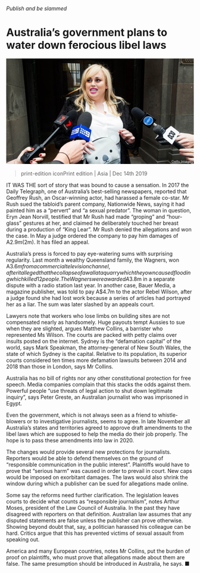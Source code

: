 ###### Publish and be slammed

# Australia’s government plans to water down ferocious libel laws 

![image](images/20191214_ASP003_0.jpg) 

> print-edition iconPrint edition | Asia | Dec 14th 2019 

IT WAS THE sort of story that was bound to cause a sensation. In 2017 the Daily Telegraph, one of Australia’s best-selling newspapers, reported that Geoffrey Rush, an Oscar-winning actor, had harassed a female co-star. Mr Rush sued the tabloid’s parent company, Nationwide News, saying it had painted him as a “pervert” and “a sexual predator”. The woman in question, Eryn Jean Norvill, testified that Mr Rush had made “groping” and “hour-glass” gestures at her, and claimed he deliberately touched her breast during a production of “King Lear”. Mr Rush denied the allegations and won the case. In May a judge ordered the company to pay him damages of A$2.9m ($2m). It has filed an appeal. 

Australia’s press is forced to pay eye-watering sums with surprising regularity. Last month a wealthy Queensland family, the Wagners, won A$3.6m from a commercial television channel, after it alleged that the collapse of a wall at a quarry which they own caused flooding which killed 12 people. The Wagners were awarded A$3.8m in a separate dispute with a radio station last year. In another case, Bauer Media, a magazine publisher, was told to pay A$4.7m to the actor Rebel Wilson, after a judge found she had lost work because a series of articles had portrayed her as a liar. The sum was later slashed by an appeals court. 

Lawyers note that workers who lose limbs on building sites are not compensated nearly as handsomely. Huge payouts tempt Aussies to sue when they are slighted, argues Matthew Collins, a barrister who represented Ms Wilson. The courts are packed with petty claims over insults posted on the internet. Sydney is the “defamation capital” of the world, says Mark Speakman, the attorney-general of New South Wales, the state of which Sydney is the capital. Relative to its population, its superior courts considered ten times more defamation lawsuits between 2014 and 2018 than those in London, says Mr Collins. 

Australia has no bill of rights nor any other constitutional protection for free speech. Media companies complain that this stacks the odds against them. Powerful people “use threats of legal action to shut down legitimate inquiry”, says Peter Greste, an Australian journalist who was imprisoned in Egypt. 

Even the government, which is not always seen as a friend to whistle-blowers or to investigative journalists, seems to agree. In late November all Australia’s states and territories agreed to approve draft amendments to the libel laws which are supposed to help the media do their job properly. The hope is to pass these amendments into law in 2020. 

The changes would provide several new protections for journalists. Reporters would be able to defend themselves on the ground of “responsible communication in the public interest”. Plaintiffs would have to prove that “serious harm” was caused in order to prevail in court. New caps would be imposed on exorbitant damages. The laws would also shrink the window during which a publisher can be sued for allegations made online. 

Some say the reforms need further clarification. The legislation leaves courts to decide what counts as “responsible journalism”, notes Arthur Moses, president of the Law Council of Australia. In the past they have disagreed with reporters on that definition. Australian law assumes that any disputed statements are false unless the publisher can prove otherwise. Showing beyond doubt that, say, a politician harassed his colleague can be hard. Critics argue that this has prevented victims of sexual assault from speaking out. 

America and many European countries, notes Mr Collins, put the burden of proof on plaintiffs, who must prove that allegations made about them are false. The same presumption should be introduced in Australia, he says. ■ 

